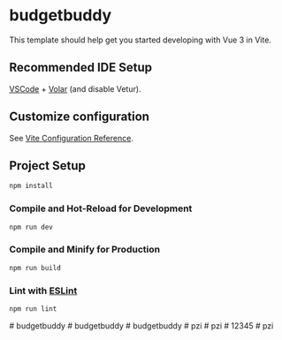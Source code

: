 # budgetbuddy

This template should help get you started developing with Vue 3 in Vite.

## Recommended IDE Setup

[VSCode](https://code.visualstudio.com/) + [Volar](https://marketplace.visualstudio.com/items?itemName=Vue.volar) (and disable Vetur).

## Customize configuration

See [Vite Configuration Reference](https://vite.dev/config/).

## Project Setup

```sh
npm install
```

### Compile and Hot-Reload for Development

```sh
npm run dev
```

### Compile and Minify for Production

```sh
npm run build
```

### Lint with [ESLint](https://eslint.org/)

```sh
npm run lint
```
#   b u d g e t b u d d y  
 #   b u d g e t b u d d y  
 #   b u d g e t b u d d y  
 #   p z i  
 #   p z i  
 #   1 2 3 4 5  
 #   p z i  
 